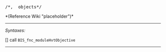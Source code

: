 <pre>/*, _objects*/</pre>*(Reference Wiki "placeholder")*<!-- Remove this after fill-in -->


---
*Syntaxes:*

[] call `BIS_fnc_moduleHvtObjective`

---
